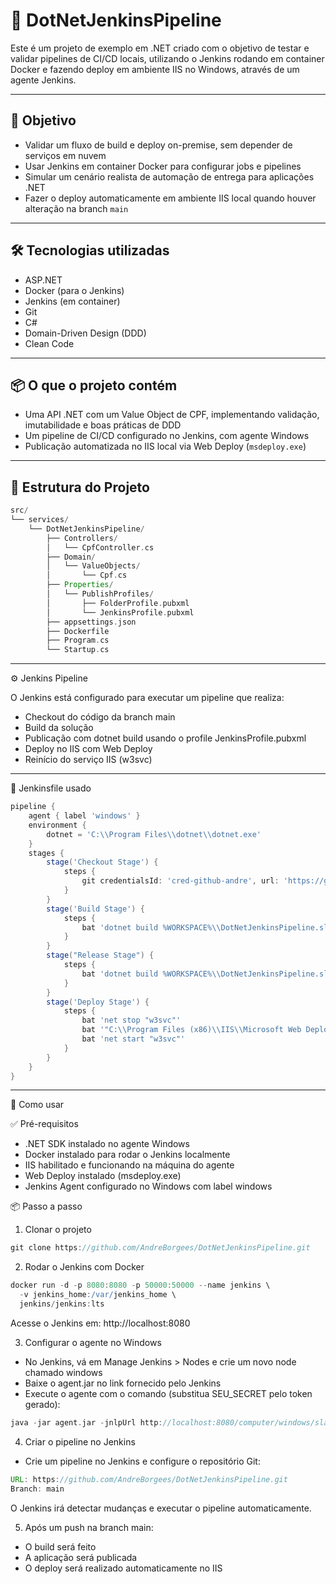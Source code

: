 # 🚀 DotNetJenkinsPipeline

Este é um projeto de exemplo em .NET criado com o objetivo de testar e validar pipelines de CI/CD locais, utilizando o Jenkins rodando em container Docker e fazendo deploy em ambiente IIS no Windows, através de um agente Jenkins.

---

## 🎯 Objetivo

- Validar um fluxo de build e deploy on-premise, sem depender de serviços em nuvem  
- Usar Jenkins em container Docker para configurar jobs e pipelines  
- Simular um cenário realista de automação de entrega para aplicações .NET  
- Fazer o deploy automaticamente em ambiente IIS local quando houver alteração na branch `main`  

---

## 🛠 Tecnologias utilizadas

- ASP.NET  
- Docker (para o Jenkins)  
- Jenkins (em container)  
- Git  
- C#  
- Domain-Driven Design (DDD)  
- Clean Code  

---

## 📦 O que o projeto contém

- Uma API .NET com um Value Object de CPF, implementando validação, imutabilidade e boas práticas de DDD  
- Um pipeline de CI/CD configurado no Jenkins, com agente Windows  
- Publicação automatizada no IIS local via Web Deploy (`msdeploy.exe`)  

---

## 📁 Estrutura do Projeto

```groovy
src/
└── services/
    └── DotNetJenkinsPipeline/
        ├── Controllers/
        │   └── CpfController.cs
        ├── Domain/
        │   └── ValueObjects/
        │       └── Cpf.cs
        ├── Properties/
        │   └── PublishProfiles/
        │       ├── FolderProfile.pubxml
        │       └── JenkinsProfile.pubxml
        ├── appsettings.json
        ├── Dockerfile
        ├── Program.cs
        └── Startup.cs
```

---

⚙️ Jenkins Pipeline

O Jenkins está configurado para executar um pipeline que realiza:
- Checkout do código da branch main
- Build da solução
- Publicação com dotnet build usando o profile JenkinsProfile.pubxml
- Deploy no IIS com Web Deploy
- Reinício do serviço IIS (w3svc)

---

📄 Jenkinsfile usado

```groovy
pipeline {
    agent { label 'windows' }
    environment {
        dotnet = 'C:\\Program Files\\dotnet\\dotnet.exe'
    }
    stages {
        stage('Checkout Stage') {
            steps {
                git credentialsId: 'cred-github-andre', url: 'https://github.com/AndreBorgees/DotNetJenkinsPipeline.git', branch: 'main'
            }
        }
        stage('Build Stage') {
            steps {
                bat 'dotnet build %WORKSPACE%\\DotNetJenkinsPipeline.sln --configuration Release'
            }
        }
        stage("Release Stage") {
            steps {
                bat 'dotnet build %WORKSPACE%\\DotNetJenkinsPipeline.sln /p:PublishProfile="%WORKSPACE%\\src\\services\\DotNetJenkinsPipeline\\Properties\\PublishProfiles\\JenkinsProfile.pubxml" /p:Platform="Any CPU" /p:DeployOnBuild=true /m'
            }
        }
        stage('Deploy Stage') {
            steps {
                bat 'net stop "w3svc"'
                bat '"C:\\Program Files (x86)\\IIS\\Microsoft Web Deploy V3\\msdeploy.exe" -verb:sync -source:package="%WORKSPACE%\\src\\services\\DotNetJenkinsPipeline\\bin\\Debug\\net5.0\\DotNetJenkinsPipeline.zip" -dest:auto -setParam:"IIS Web Application Name"="DotNetJenkinsPipeline" -skip:objectName=filePath,absolutePath=".\\\\PackageTmp\\\\Web.config$" -enableRule:DoNotDelete -allowUntrusted=true'
                bat 'net start "w3svc"'
            }
        }
    }
}
```
---

🚀 Como usar

✅ Pré-requisitos
- .NET SDK instalado no agente Windows
- Docker instalado para rodar o Jenkins localmente
- IIS habilitado e funcionando na máquina do agente
- Web Deploy instalado (msdeploy.exe)
- Jenkins Agent configurado no Windows com label windows

📦 Passo a passo
1. Clonar o projeto
```groovy
git clone https://github.com/AndreBorgees/DotNetJenkinsPipeline.git
```

2. Rodar o Jenkins com Docker
```groovy
docker run -d -p 8080:8080 -p 50000:50000 --name jenkins \
  -v jenkins_home:/var/jenkins_home \
  jenkins/jenkins:lts
```
Acesse o Jenkins em: http://localhost:8080

3. Configurar o agente no Windows
- No Jenkins, vá em Manage Jenkins > Nodes e crie um novo node chamado windows
- Baixe o agent.jar no link fornecido pelo Jenkins
- Execute o agente com o comando (substitua SEU_SECRET pelo token gerado):
```groovy
java -jar agent.jar -jnlpUrl http://localhost:8080/computer/windows/slave-agent.jnlp -secret SEU_SECRET
```

4. Criar o pipeline no Jenkins
- Crie um pipeline no Jenkins e configure o repositório Git:
```groovy
URL: https://github.com/AndreBorgees/DotNetJenkinsPipeline.git
Branch: main
```
O Jenkins irá detectar mudanças e executar o pipeline automaticamente.

5. Após um push na branch main:
- O build será feito
- A aplicação será publicada
- O deploy será realizado automaticamente no IIS
